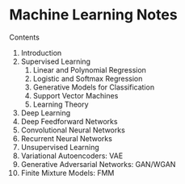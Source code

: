 # Machine Learning Notes
Contents
1. Introduction
2. Supervised Learning
   1. Linear and Polynomial Regression
   2. Logistic and Softmax Regression
   3. Generative Models for Classification
   4. Support Vector Machines
   5. Learning Theory
3.	Deep Learning
   1. Deep Feedforward Networks
   2. Convolutional Neural Networks
   3. Recurrent Neural Networks
4.	Unsupervised Learning
   1. Variational Autoencoders: VAE
   2. Generative Adversarial Networks: GAN/WGAN
   3. Finite Mixture Models: FMM
